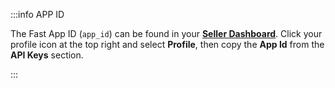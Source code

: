 :::info APP ID

The Fast App ID (`app_id`) can be found in your [**Seller Dashboard**](https://www.fast.co/business/dash/profile). Click your profile icon at the top right and select **Profile**, then copy the **App Id** from the **API Keys** section.

:::
